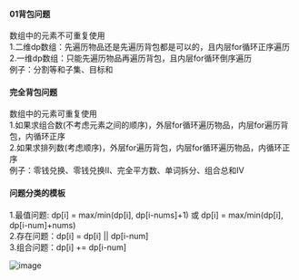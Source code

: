 #### 01背包问题  
数组中的元素不可重复使用  
1.二维dp数组：先遍历物品还是先遍历背包都是可以的，且内层for循环正序遍历   
2.一维dp数组：只能先遍历物品再遍历背包，且内层for循环倒序遍历  
例子：分割等和子集、目标和  

#### 完全背包问题  
数组中的元素可重复使用  
1.如果求组合数(不考虑元素之间的顺序)，外层for循环遍历物品，内层for遍历背包，内循环正序  
2.如果求排列数(考虑顺序)，外层for遍历背包，内层for循环遍历物品，内循环正序  
例子：零钱兑换、零钱兑换II、完全平方数、单词拆分、组合总和IV  

#### 问题分类的模板
1.最值问题: dp[i] = max/min(dp[i], dp[i-nums]+1) 或 dp[i] = max/min(dp[i], dp[i-num]+nums)  
2.存在问题：dp[i] = dp[i] || dp[i-num]  
3.组合问题：dp[i] += dp[i-num]  

![image](https://code-thinking-1253855093.file.myqcloud.com/pics/%E8%83%8C%E5%8C%85%E9%97%AE%E9%A2%981.jpeg)
